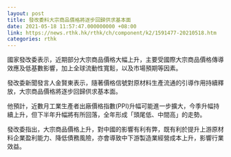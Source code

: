 ```yaml
---
layout: post
title: 發改委料大宗商品價格將逐步回歸供求基本面
date: 2021-05-18 11:57:47.000000000 +08:00
link: https://news.rthk.hk/rthk/ch/component/k2/1591477-20210518.htm
categories: rthk
---
```


國家發改委表示，近期部分大宗商品價格大幅上升，主要受國際大宗商品價格傳導效應及低基數影響，加上全球流動性寬鬆，以及市場預期等因素。

發改委新聞發言人金賢東表示，隨著價格信號對原材料生產流通的引導作用持續釋放，大宗商品價格將逐步回歸供求基本面。

他預計，近數月工業生產者出廠價格指數(PPI)升幅可能進一步擴大，今季升幅持續上升，但下半年升幅將有所回落，全年形成「頭尾低、中間高」的走勢。

發改委指出，大宗商品價格上升，對中國的影響有利有弊，既有利於提升上游原材料企業盈利能力、降低債務風險，亦會導致中下游製造業經營成本上升，影響行業效益。
